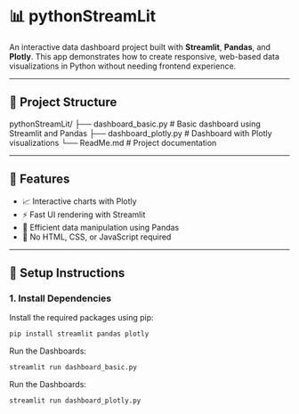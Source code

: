 # 📊 pythonStreamLit

An interactive data dashboard project built with **Streamlit**, **Pandas**, and **Plotly**. This app demonstrates how to create responsive, web-based data visualizations in Python without needing frontend experience.

---

## 📁 Project Structure

pythonStreamLit/
├── dashboard_basic.py # Basic dashboard using Streamlit and Pandas
├── dashboard_plotly.py # Dashboard with Plotly visualizations
└── ReadMe.md # Project documentation

---

## 🚀 Features

- 📈 Interactive charts with Plotly
- ⚡ Fast UI rendering with Streamlit
- 🧮 Efficient data manipulation using Pandas
- 🔧 No HTML, CSS, or JavaScript required

---

## 🔧 Setup Instructions

### 1. Install Dependencies

Install the required packages using pip:

```bash
pip install streamlit pandas plotly
```

Run the Dashboards:

```bash
streamlit run dashboard_basic.py

```

Run the Dashboards:

```bash
streamlit run dashboard_plotly.py
```
